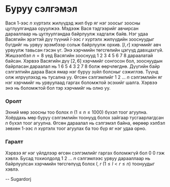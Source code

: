 Буруу сэлгэмэл
==============
Вася $1$-ээс $n$ хүртэлх жилүүдэд жил бүр яг нэг зоосыг зоосны цуглуулгандаа оруулжээ. Мэдээж Вася тэдгээрийг авчирсан дарааллаар нь цуглуулгандаа байрлуулж хадгалж байв. Нэг удаа Васягийн эрэгтэй дүү түүний $l$-ээс $r$ хүртэлх жилүүдийн зооснуудыг бүгдийг нь урвуу эрэмбээр сольж байрлуулж орхив. $[l, r]$ хэрчмийг авч урвуулж тавьсан гэсэн үг. Энэ хэрчмийн төгсгөлийн цэгүүд давхцахгүй. Жишээлбэл $n = 8$ үед Васягийн зооснууд $1$ $2$ $3$ $4$ $5$ $6$ $7$ $8$ дараалатай байсан. Хэрвээ Васягийн дүү $[2, 6]$ хэрчмийг сонгосон бол, зооснуудын байрласан дараалал нь $1$  $6$ $5$ $4$ $3$ $2$ $7$ $8$ болж өөрчлөгднө. Дүүгийн байр сэлгэлтийн дараа Вася ямар нэг буруу зүйл болсныг сэжиглэв. Түүнд олж илрүүлэхэд нь тусална уу. Өгсөн сэлгэмлийг $1$ $2$ $...$ $n$ сэлгэмлийн яг нэг хэрчмийг нь урвуулаад гаргах боломжтой эсэхийг шалга. Хэрвээ энэ нь боломжтой бол тэр хэрчмийг нь олно уу.

### Оролт
Эхний мөр зоосны тоо болох $n$ ($1 ≤ n ≤ 1000$) бүхэл тоог агуулна. Хоёрдахь мөр буруу сэлгэмлийн тоонууд болох зайгаар тусгаарлагдсан $n$ бүхэл тоог агуулна. Өгсөн дараалал нь сэлгэмэл байна, өөрөөр хэлбэл зөвхөн $1$-ээс $n$ хүртэлх тоог агуулах ба тоо бүр яг нэг удаа орно.

### Гаралт
Хэрвээ яг нэг үйлдлээр өгсөн сэлгэмлийг гаргах боломжгүй бол $0$ $0$ гэж хэвлэ. Бусад тохиолдолд $1$ $2$ $...$ $n$ сэлгэмлээс урвуу дарааллаар нь байрлуулсан хэрчмийн төгсгөлүүд болох $l$, $r$ ($1 ≤ l < r ≤ n$) тоонуудыг хэвлэ.


-- Sugardorj
